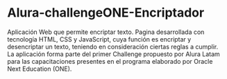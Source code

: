 # Alura-challengeONE-Encriptador
Aplicación Web que permite encriptar texto.
Pagina desarrollada con tecnología HTML, CSS y JavaScript, cuya función es encriptar y desencriptar un texto, teniendo en consideración ciertas reglas a cumplir.
La aplicación forma parte del primer Challenge propuesto por Alura Latam para las capacitaciones presentes en el programa elaborado por Oracle Next Education (ONE).
